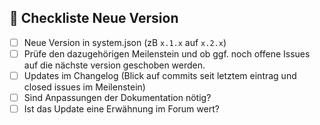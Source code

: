 ## 🧾 Checkliste Neue Version
- [ ] Neue Version in system.json (zB `x.1.x` auf `x.2.x`)
- [ ] Prüfe den dazugehörigen Meilenstein und ob ggf. noch offene Issues auf die nächste version geschoben werden.
- [ ] Updates im Changelog (Blick auf commits seit letztem eintrag und closed issues im Meilenstein)
- [ ] Sind Anpassungen der Dokumentation nötig?
- [ ] Ist das Update eine Erwähnung im Forum wert?

